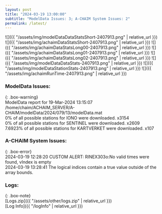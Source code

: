 ```yaml
---
layout: post
title: "2024-03-19 13:00:00"
subtitle: "ModelData Issues: 3; A-CHAIM System Issues: 2"
permalink: /latest/
---
```


![]({{ "/assets/img/modelDataDataStatsShort-2407913.png" | relative_url }})
![]({{ "/assets/img/achaimDataStatsShort-2407913.png" | relative_url }})
![]({{ "/assets/img/achaimDataStatsLong00-2407913.png" | relative_url }})
![]({{ "/assets/img/achaimDataStatsLong01-2407913.png" | relative_url }})
![]({{ "/assets/img/achaimDataStatsLong02-2407913.png" | relative_url }})
![]({{ "/assets/img/modelDataDataStats-2407913.png" | relative_url }})
![]({{ "/assets/img/modelDataStationStats-2407913.png" | relative_url }})
![]({{ "/assets/img/achaimRunTime-2407913.png" | relative_url }})


### ModelData Issues:  
  
{: .box-warning}  
 ModelData report for 19-Mar-2024 13:15:07   
 /home/chaim/ACHAIM_SERVER/A-CHAIM/modelData/2024/079/13/modelData.mat   
 0% of all possible stations for IONO were downloaded. x3154   
 0% of all possible stations for SENTINEL were downloaded. x2609   
 7.6923% of all possible stations for KARTVERKET were downloaded. x107   
  
### A-CHAIM System Issues:  
  
{: .box-error}  
2024-03-19 12:28:20 CUSTOM ALERT: RINEX303o:No valid times were found, vIndex is empty  
2024-03-19 13:28:41 The logical indices contain a true value outside of the array bounds.  

### Logs:  
  
{: .box-note}  
[Logs.zip]({{ "/assets/other/logs.zip" | relative_url }})  
[Log Info]({{ "/logInfo" | relative_url }})  
